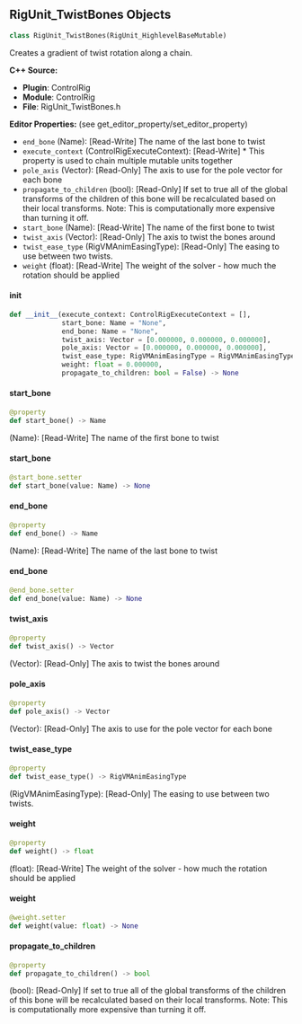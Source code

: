 ## RigUnit_TwistBones Objects

```python
class RigUnit_TwistBones(RigUnit_HighlevelBaseMutable)
```

Creates a gradient of twist rotation along a chain.

**C++ Source:**

- **Plugin**: ControlRig
- **Module**: ControlRig
- **File**: RigUnit_TwistBones.h

**Editor Properties:** (see get_editor_property/set_editor_property)

- ``end_bone`` (Name):  [Read-Write] The name of the last bone to twist
- ``execute_context`` (ControlRigExecuteContext):  [Read-Write] * This property is used to chain multiple mutable units together
- ``pole_axis`` (Vector):  [Read-Only] The axis to use for the pole vector for each bone
- ``propagate_to_children`` (bool):  [Read-Only] If set to true all of the global transforms of the children
  of this bone will be recalculated based on their local transforms.
  Note: This is computationally more expensive than turning it off.
- ``start_bone`` (Name):  [Read-Write] The name of the first bone to twist
- ``twist_axis`` (Vector):  [Read-Only] The axis to twist the bones around
- ``twist_ease_type`` (RigVMAnimEasingType):  [Read-Only] The easing to use between two twists.
- ``weight`` (float):  [Read-Write] The weight of the solver - how much the rotation should be applied

<a id="unreal.RigUnit_TwistBones.__init__"></a>

#### __init__

```python
def __init__(execute_context: ControlRigExecuteContext = [],
             start_bone: Name = "None",
             end_bone: Name = "None",
             twist_axis: Vector = [0.000000, 0.000000, 0.000000],
             pole_axis: Vector = [0.000000, 0.000000, 0.000000],
             twist_ease_type: RigVMAnimEasingType = RigVMAnimEasingType.LINEAR,
             weight: float = 0.000000,
             propagate_to_children: bool = False) -> None
```

<a id="unreal.RigUnit_TwistBones.start_bone"></a>

#### start_bone

```python
@property
def start_bone() -> Name
```

(Name):  [Read-Write] The name of the first bone to twist

<a id="unreal.RigUnit_TwistBones.start_bone"></a>

#### start_bone

```python
@start_bone.setter
def start_bone(value: Name) -> None
```

<a id="unreal.RigUnit_TwistBones.end_bone"></a>

#### end_bone

```python
@property
def end_bone() -> Name
```

(Name):  [Read-Write] The name of the last bone to twist

<a id="unreal.RigUnit_TwistBones.end_bone"></a>

#### end_bone

```python
@end_bone.setter
def end_bone(value: Name) -> None
```

<a id="unreal.RigUnit_TwistBones.twist_axis"></a>

#### twist_axis

```python
@property
def twist_axis() -> Vector
```

(Vector):  [Read-Only] The axis to twist the bones around

<a id="unreal.RigUnit_TwistBones.pole_axis"></a>

#### pole_axis

```python
@property
def pole_axis() -> Vector
```

(Vector):  [Read-Only] The axis to use for the pole vector for each bone

<a id="unreal.RigUnit_TwistBones.twist_ease_type"></a>

#### twist_ease_type

```python
@property
def twist_ease_type() -> RigVMAnimEasingType
```

(RigVMAnimEasingType):  [Read-Only] The easing to use between two twists.

<a id="unreal.RigUnit_TwistBones.weight"></a>

#### weight

```python
@property
def weight() -> float
```

(float):  [Read-Write] The weight of the solver - how much the rotation should be applied

<a id="unreal.RigUnit_TwistBones.weight"></a>

#### weight

```python
@weight.setter
def weight(value: float) -> None
```

<a id="unreal.RigUnit_TwistBones.propagate_to_children"></a>

#### propagate_to_children

```python
@property
def propagate_to_children() -> bool
```

(bool):  [Read-Only] If set to true all of the global transforms of the children
of this bone will be recalculated based on their local transforms.
Note: This is computationally more expensive than turning it off.

<a id="unreal.RigUnit_TwistBonesPerItem"></a>